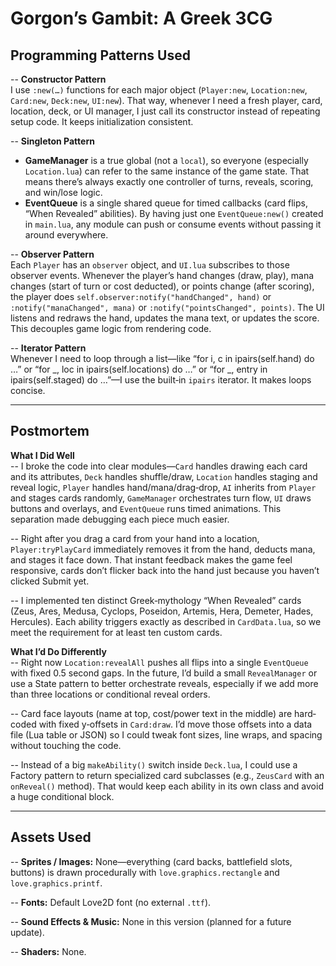# Gorgon’s Gambit: A Greek 3CG

## Programming Patterns Used

-- **Constructor Pattern**  
   I use `:new(…)` functions for each major object (`Player:new`, `Location:new`, `Card:new`, `Deck:new`, `UI:new`). That way, whenever I need a fresh player, card, location, deck, or UI manager, I just call its constructor instead of repeating setup code. It keeps initialization consistent.

-- **Singleton Pattern**  
   - **GameManager** is a true global (not a `local`), so everyone (especially `Location.lua`) can refer to the same instance of the game state. That means there’s always exactly one controller of turns, reveals, scoring, and win/lose logic.  
   - **EventQueue** is a single shared queue for timed callbacks (card flips, “When Revealed” abilities). By having just one `EventQueue:new()` created in `main.lua`, any module can push or consume events without passing it around everywhere.

-- **Observer Pattern**  
   Each `Player` has an `observer` object, and `UI.lua` subscribes to those observer events. Whenever the player’s hand changes (draw, play), mana changes (start of turn or cost deducted), or points change (after scoring), the player does `self.observer:notify("handChanged", hand)` or `:notify("manaChanged", mana)` or `:notify("pointsChanged", points)`. The UI listens and redraws the hand, updates the mana text, or updates the score. This decouples game logic from rendering code.

-- **Iterator Pattern**  
   Whenever I need to loop through a list—like “for i, c in ipairs(self.hand) do …” or “for _, loc in ipairs(self.locations) do …” or “for _, entry in ipairs(self.staged) do …”—I use the built‐in `ipairs` iterator. It makes loops concise.

---

## Postmortem

**What I Did Well**  
-- I broke the code into clear modules—`Card` handles drawing each card and its attributes, `Deck` handles shuffle/draw, `Location` handles staging and reveal logic, `Player` handles hand/mana/drag‐drop, `AI` inherits from `Player` and stages cards randomly, `GameManager` orchestrates turn flow, `UI` draws buttons and overlays, and `EventQueue` runs timed animations. This separation made debugging each piece much easier.

-- Right after you drag a card from your hand into a location, `Player:tryPlayCard` immediately removes it from the hand, deducts mana, and stages it face down. That instant feedback makes the game feel responsive, cards don’t flicker back into the hand just because you haven’t clicked Submit yet.

-- I implemented ten distinct Greek‐mythology “When Revealed” cards (Zeus, Ares, Medusa, Cyclops, Poseidon, Artemis, Hera, Demeter, Hades, Hercules). Each ability triggers exactly as described in `CardData.lua`, so we meet the requirement for at least ten custom cards.

**What I’d Do Differently**  
-- Right now `Location:revealAll` pushes all flips into a single `EventQueue` with fixed 0.5 second gaps. In the future, I’d build a small `RevealManager` or use a State pattern to better orchestrate reveals, especially if we add more than three locations or conditional reveal orders.

-- Card face layouts (name at top, cost/power text in the middle) are hard‐coded with fixed y‐offsets in `Card:draw`. I’d move those offsets into a data file (Lua table or JSON) so I could tweak font sizes, line wraps, and spacing without touching the code.

-- Instead of a big `makeAbility()` switch inside `Deck.lua`, I could use a Factory pattern to return specialized card subclasses (e.g., `ZeusCard` with an `onReveal()` method). That would keep each ability in its own class and avoid a huge conditional block.

---

## Assets Used

-- **Sprites / Images:** None—everything (card backs, battlefield slots, buttons) is drawn procedurally with `love.graphics.rectangle` and `love.graphics.printf`.

-- **Fonts:** Default Love2D font (no external `.ttf`).

-- **Sound Effects & Music:** None in this version (planned for a future update).

-- **Shaders:** None.






